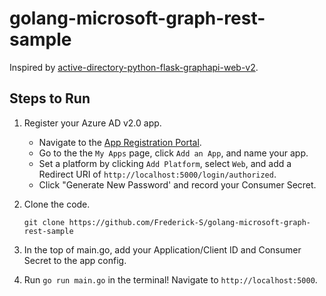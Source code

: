 # golang-microsoft-graph-rest-sample
Inspired by [active-directory-python-flask-graphapi-web-v2](https://github.com/Azure-Samples/active-directory-python-flask-graphapi-web-v2).

## Steps to Run
1. Register your Azure AD v2.0 app.  
    - Navigate to the [App Registration Portal](https://identity.microsoft.com). 
    - Go to the the `My Apps` page, click `Add an App`, and name your app.  
    - Set a platform by clicking `Add Platform`, select `Web`, and add a Redirect URI of ```http://localhost:5000/login/authorized```.
    - Click "Generate New Password' and record your Consumer Secret.  

3. Clone the code. 
    ```
    git clone https://github.com/Frederick-S/golang-microsoft-graph-rest-sample
    ```

4. In the top of main.go, add your Application/Client ID and Consumer Secret to the app config.

5. Run `go run main.go` in the terminal! Navigate to `http://localhost:5000`.
